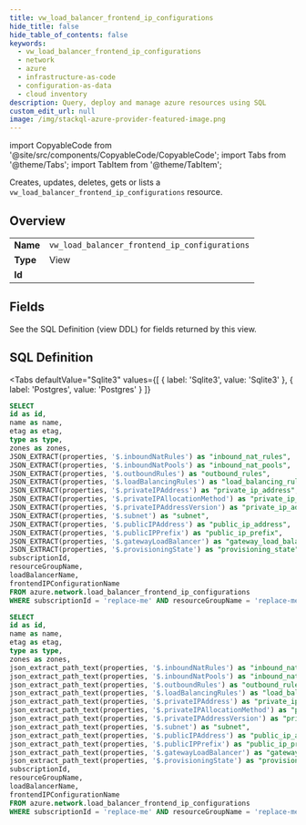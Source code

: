 ```yaml
--- 
title: vw_load_balancer_frontend_ip_configurations
hide_title: false
hide_table_of_contents: false
keywords:
  - vw_load_balancer_frontend_ip_configurations
  - network
  - azure
  - infrastructure-as-code
  - configuration-as-data
  - cloud inventory
description: Query, deploy and manage azure resources using SQL
custom_edit_url: null
image: /img/stackql-azure-provider-featured-image.png
---
```


import CopyableCode from '@site/src/components/CopyableCode/CopyableCode';
import Tabs from '@theme/Tabs';
import TabItem from '@theme/TabItem';

Creates, updates, deletes, gets or lists a <code>vw_load_balancer_frontend_ip_configurations</code> resource.

## Overview
<table><tbody>
<tr><td><b>Name</b></td><td><code>vw_load_balancer_frontend_ip_configurations</code></td></tr>
<tr><td><b>Type</b></td><td>View</td></tr>
<tr><td><b>Id</b></td><td><CopyableCode code="azure.network.vw_load_balancer_frontend_ip_configurations" /></td></tr>
</tbody></table>

## Fields

See the SQL Definition (view DDL) for fields returned by this view.

## SQL Definition

<Tabs
defaultValue="Sqlite3"
values={[
{ label: 'Sqlite3', value: 'Sqlite3' },
{ label: 'Postgres', value: 'Postgres' }
]}
>
<TabItem value="Sqlite3">

```sql
SELECT
id as id,
name as name,
etag as etag,
type as type,
zones as zones,
JSON_EXTRACT(properties, '$.inboundNatRules') as "inbound_nat_rules",
JSON_EXTRACT(properties, '$.inboundNatPools') as "inbound_nat_pools",
JSON_EXTRACT(properties, '$.outboundRules') as "outbound_rules",
JSON_EXTRACT(properties, '$.loadBalancingRules') as "load_balancing_rules",
JSON_EXTRACT(properties, '$.privateIPAddress') as "private_ip_address",
JSON_EXTRACT(properties, '$.privateIPAllocationMethod') as "private_ip_allocation_method",
JSON_EXTRACT(properties, '$.privateIPAddressVersion') as "private_ip_address_version",
JSON_EXTRACT(properties, '$.subnet') as "subnet",
JSON_EXTRACT(properties, '$.publicIPAddress') as "public_ip_address",
JSON_EXTRACT(properties, '$.publicIPPrefix') as "public_ip_prefix",
JSON_EXTRACT(properties, '$.gatewayLoadBalancer') as "gateway_load_balancer",
JSON_EXTRACT(properties, '$.provisioningState') as "provisioning_state",
subscriptionId,
resourceGroupName,
loadBalancerName,
frontendIPConfigurationName
FROM azure.network.load_balancer_frontend_ip_configurations
WHERE subscriptionId = 'replace-me' AND resourceGroupName = 'replace-me' AND loadBalancerName = 'replace-me';
```

</TabItem>
<TabItem value="Postgres">

```sql
SELECT
id as id,
name as name,
etag as etag,
type as type,
zones as zones,
json_extract_path_text(properties, '$.inboundNatRules') as "inbound_nat_rules",
json_extract_path_text(properties, '$.inboundNatPools') as "inbound_nat_pools",
json_extract_path_text(properties, '$.outboundRules') as "outbound_rules",
json_extract_path_text(properties, '$.loadBalancingRules') as "load_balancing_rules",
json_extract_path_text(properties, '$.privateIPAddress') as "private_ip_address",
json_extract_path_text(properties, '$.privateIPAllocationMethod') as "private_ip_allocation_method",
json_extract_path_text(properties, '$.privateIPAddressVersion') as "private_ip_address_version",
json_extract_path_text(properties, '$.subnet') as "subnet",
json_extract_path_text(properties, '$.publicIPAddress') as "public_ip_address",
json_extract_path_text(properties, '$.publicIPPrefix') as "public_ip_prefix",
json_extract_path_text(properties, '$.gatewayLoadBalancer') as "gateway_load_balancer",
json_extract_path_text(properties, '$.provisioningState') as "provisioning_state",
subscriptionId,
resourceGroupName,
loadBalancerName,
frontendIPConfigurationName
FROM azure.network.load_balancer_frontend_ip_configurations
WHERE subscriptionId = 'replace-me' AND resourceGroupName = 'replace-me' AND loadBalancerName = 'replace-me';
```

</TabItem>
</Tabs>

